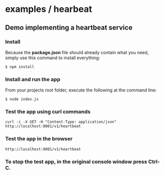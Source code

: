 examples / hearbeat
===================

Demo implementing a heartbeat service
-------------------------------------------------

### Install

Because the __package.json__ file should already contain what you need, simply use this command to install everything:

    $ npm install

### Install and run the app

From your projects root folder, execute the following at the command line:

    $ node index.js

### Test the app using curl commands

    curl -i -X GET -H "Content-Type: application/json" http://localhost:8001/v1/heartbeat

### Test the app in the browser

    http://localhost:8001/v1/heartbeat

### To stop the test app, in the original console window press __Ctrl-C__.